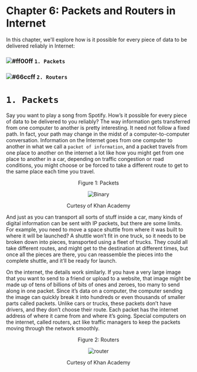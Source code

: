 # Chapter 6: Packets and Routers in Internet

In this chapter, we'll explore how is it possible for every piece of data to be delivered reliably in Internet:

### ![#ff00ff](https://placehold.it/15/ff00ff/000000?text=+) `1. Packets`
### ![#66ccff](https://placehold.it/15/66ccff/000000?text=+) `2. Routers`

# `1. Packets`

Say you want to play a song from Spotify. How’s it possible for every piece of data to be delivered to you reliably? 
The way information gets transferred from one computer to another is pretty interesting. It need not follow a fixed path. In
fact, your path may change in the midst of a computer-to-computer conversation. Information on the Internet goes from one
computer to another in what we call a `packet of information`, and a packet travels from one place to another on the internet
a lot like how you might get from one place to another in a car, depending on traffic congestion or road conditions, you might
choose or be forced to take a different route to get to the same place each time you travel.

<p align="center">
   Figure 1: Packets
</p>

<p align="center">
  <img src="https://github.com/XinYangSAU/CSCI1101-Intro-to-Computing/blob/master/Images/packet.png" alt="Binary"/>
</p>

<p align="center">
   Curtesy of Khan Academy
</p>

And just as you can transport all sorts of stuff inside a car, many kinds of digital information can be sent with IP packets,
but there are some limits. For example, you need to move a space shuttle from where it was built to where it will be launched?
A shuttle won’t fit in one truck, so it needs to be broken down into pieces, transported using a fleet of trucks. They could
all take different routes, and might get to the destination at different times, but once all the pieces are there, you can
reassemble the pieces into the complete shuttle, and it’ll be ready for launch. 

On the internet, the details work similarly. If you have a very large image that you want to send to a friend or upload to a
website, that image might be made up of tens of billions of bits of ones and zeroes, too many to send along in one packet.
Since it’s data on a computer, the computer sending the image can quickly break it into hundreds or even thousands of smaller
parts called packets. Unlike cars or trucks, these packets don’t have drivers, and they don’t choose their route. Each packet
has the internet address of where it came from and where it’s going. Special computers on the internet, called routers, act
like traffic managers to keep the packets moving through the network smoothly. 

<p align="center">
   Figure 2: Routers
</p>

<p align="center">
  <img src="https://github.com/XinYangSAU/CSCI1101-Intro-to-Computing/blob/master/Images/routers.png" alt="router"/>
</p>

<p align="center">
   Curtesy of Khan Academy
</p>









